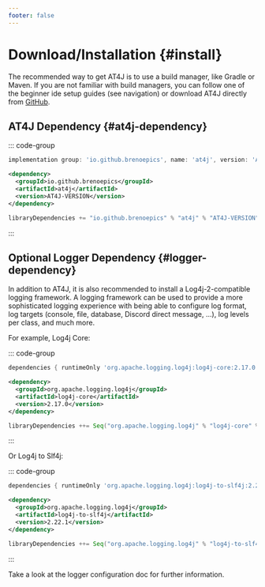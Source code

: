 ```yaml
---
footer: false
---
```


# Download/Installation {#install}

The recommended way to get AT4J is to use a build manager, like Gradle or Maven.
If you are not familiar with build managers, you can follow one of the beginner ide setup guides (see navigation) or download AT4J directly from [GitHub](https://github.com/brenoepics/at4j).

## AT4J Dependency {#at4j-dependency}

::: code-group

```groovy [Gradle]
implementation group: 'io.github.brenoepics', name: 'at4j', version: 'AT4J-VERSION'
 ```
```xml [Maven]
<dependency>
  <groupId>io.github.brenoepics</groupId>
  <artifactId>at4j</artifactId>
  <version>AT4J-VERSION</version>
</dependency>
```
```scala [Sbt]
libraryDependencies += "io.github.brenoepics" % "at4j" % "AT4J-VERSION"
```
:::

## Optional Logger Dependency {#logger-dependency}

In addition to AT4J, it is also recommended to install a Log4j-2-compatible logging framework. 
A logging framework can be used to provide a more sophisticated logging experience with being able to configure log format,
log targets (console, file, database, Discord direct message, ...), log levels per class, and much more.

For example, Log4j Core:

::: code-group
```groovy [Gradle]
dependencies { runtimeOnly 'org.apache.logging.log4j:log4j-core:2.17.0' }
```

```xml [Maven]
<dependency>
  <groupId>org.apache.logging.log4j</groupId>
  <artifactId>log4j-core</artifactId>
  <version>2.17.0</version>
</dependency>
```

```scala [Sbt]
libraryDependencies ++= Seq("org.apache.logging.log4j" % "log4j-core" % "2.17.0")
```
:::

Or Log4j to Slf4j:

::: code-group
```groovy [Gradle]
dependencies { runtimeOnly 'org.apache.logging.log4j:log4j-to-slf4j:2.22.1' }
```

```xml [Maven]
<dependency>
  <groupId>org.apache.logging.log4j</groupId>
  <artifactId>log4j-to-slf4j</artifactId>
  <version>2.22.1</version>
</dependency>
```
```scala [Sbt]
libraryDependencies ++= Seq("org.apache.logging.log4j" % "log4j-to-slf4j" % "2.22.1")
```
:::

Take a look at the logger configuration doc for further information.
